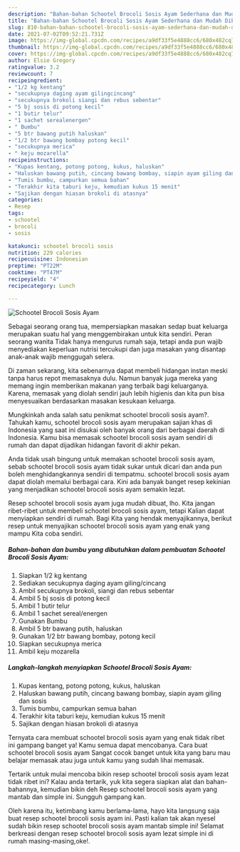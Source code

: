 ```yaml
---
description: "Bahan-bahan Schootel Brocoli Sosis Ayam Sederhana dan Mudah Dibuat"
title: "Bahan-bahan Schootel Brocoli Sosis Ayam Sederhana dan Mudah Dibuat"
slug: 810-bahan-bahan-schootel-brocoli-sosis-ayam-sederhana-dan-mudah-dibuat
date: 2021-07-02T09:52:21.731Z
image: https://img-global.cpcdn.com/recipes/a9df33f5e4888cc6/680x482cq70/schootel-brocoli-sosis-ayam-foto-resep-utama.jpg
thumbnail: https://img-global.cpcdn.com/recipes/a9df33f5e4888cc6/680x482cq70/schootel-brocoli-sosis-ayam-foto-resep-utama.jpg
cover: https://img-global.cpcdn.com/recipes/a9df33f5e4888cc6/680x482cq70/schootel-brocoli-sosis-ayam-foto-resep-utama.jpg
author: Elsie Gregory
ratingvalue: 3.2
reviewcount: 7
recipeingredient:
- "1/2 kg kentang"
- "secukupnya daging ayam gilingcincang"
- "secukupnya brokoli siangi dan rebus sebentar"
- "5 bj sosis di potong kecil"
- "1 butir telur"
- "1 sachet serealenergen"
- " Bumbu"
- "5 btr bawang putih haluskan"
- "1/2 btr bawang bombay potong kecil"
- "secukupnya merica"
- " keju mozarella"
recipeinstructions:
- "Kupas kentang, potong potong, kukus, haluskan"
- "Haluskan bawang putih, cincang bawang bombay, siapin ayam giling dan sosis"
- "Tumis bumbu, campurkan semua bahan"
- "Terakhir kita taburi keju, kemudian kukus 15 menit"
- "Sajikan dengan hiasan brokoli di atasnya"
categories:
- Resep
tags:
- schootel
- brocoli
- sosis

katakunci: schootel brocoli sosis 
nutrition: 229 calories
recipecuisine: Indonesian
preptime: "PT22M"
cooktime: "PT47M"
recipeyield: "4"
recipecategory: Lunch

---
```



![Schootel Brocoli Sosis Ayam](https://img-global.cpcdn.com/recipes/a9df33f5e4888cc6/680x482cq70/schootel-brocoli-sosis-ayam-foto-resep-utama.jpg)

Sebagai seorang orang tua, mempersiapkan masakan sedap buat keluarga merupakan suatu hal yang menggembirakan untuk kita sendiri. Peran seorang  wanita Tidak hanya mengurus rumah saja, tetapi anda pun wajib menyediakan keperluan nutrisi tercukupi dan juga masakan yang disantap anak-anak wajib menggugah selera.

Di zaman  sekarang, kita sebenarnya dapat membeli hidangan instan meski tanpa harus repot memasaknya dulu. Namun banyak juga mereka yang memang ingin memberikan makanan yang terbaik bagi keluarganya. Karena, memasak yang diolah sendiri jauh lebih higienis dan kita pun bisa menyesuaikan berdasarkan masakan kesukaan keluarga. 



Mungkinkah anda salah satu penikmat schootel brocoli sosis ayam?. Tahukah kamu, schootel brocoli sosis ayam merupakan sajian khas di Indonesia yang saat ini disukai oleh banyak orang dari berbagai daerah di Indonesia. Kamu bisa memasak schootel brocoli sosis ayam sendiri di rumah dan dapat dijadikan hidangan favorit di akhir pekan.

Anda tidak usah bingung untuk memakan schootel brocoli sosis ayam, sebab schootel brocoli sosis ayam tidak sukar untuk dicari dan anda pun boleh menghidangkannya sendiri di tempatmu. schootel brocoli sosis ayam dapat diolah memalui berbagai cara. Kini ada banyak banget resep kekinian yang menjadikan schootel brocoli sosis ayam semakin lezat.

Resep schootel brocoli sosis ayam juga mudah dibuat, lho. Kita jangan ribet-ribet untuk membeli schootel brocoli sosis ayam, tetapi Kalian dapat menyiapkan sendiri di rumah. Bagi Kita yang hendak menyajikannya, berikut resep untuk menyajikan schootel brocoli sosis ayam yang enak yang mampu Kita coba sendiri.

<!--inarticleads1-->

##### Bahan-bahan dan bumbu yang dibutuhkan dalam pembuatan Schootel Brocoli Sosis Ayam:

1. Siapkan 1/2 kg kentang
1. Sediakan secukupnya daging ayam giling/cincang
1. Ambil secukupnya brokoli, siangi dan rebus sebentar
1. Ambil 5 bj sosis di potong kecil
1. Ambil 1 butir telur
1. Ambil 1 sachet sereal/energen
1. Gunakan  Bumbu
1. Ambil 5 btr bawang putih, haluskan
1. Gunakan 1/2 btr bawang bombay, potong kecil
1. Siapkan secukupnya merica
1. Ambil  keju mozarella




<!--inarticleads2-->

##### Langkah-langkah menyiapkan Schootel Brocoli Sosis Ayam:

1. Kupas kentang, potong potong, kukus, haluskan
1. Haluskan bawang putih, cincang bawang bombay, siapin ayam giling dan sosis
1. Tumis bumbu, campurkan semua bahan
1. Terakhir kita taburi keju, kemudian kukus 15 menit
1. Sajikan dengan hiasan brokoli di atasnya




Ternyata cara membuat schootel brocoli sosis ayam yang enak tidak ribet ini gampang banget ya! Kamu semua dapat mencobanya. Cara buat schootel brocoli sosis ayam Sangat cocok banget untuk kita yang baru mau belajar memasak atau juga untuk kamu yang sudah lihai memasak.

Tertarik untuk mulai mencoba bikin resep schootel brocoli sosis ayam lezat tidak ribet ini? Kalau anda tertarik, yuk kita segera siapkan alat dan bahan-bahannya, kemudian bikin deh Resep schootel brocoli sosis ayam yang mantab dan simple ini. Sungguh gampang kan. 

Oleh karena itu, ketimbang kamu berlama-lama, hayo kita langsung saja buat resep schootel brocoli sosis ayam ini. Pasti kalian tak akan nyesel sudah bikin resep schootel brocoli sosis ayam mantab simple ini! Selamat berkreasi dengan resep schootel brocoli sosis ayam lezat simple ini di rumah masing-masing,oke!.

